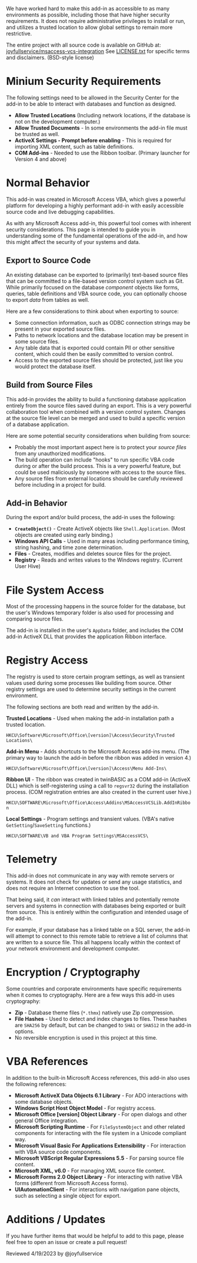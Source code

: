 We have worked hard to make this add-in as accessible to as many environments as possible, including those that have higher security requirements. It does not require administrative privileges to install or run, and utilizes a trusted location to allow global settings to remain more restrictive.

The entire project with all source code is available on GitHub at: [joyfullservice/msaccess-vcs-integration](https://github.com/joyfullservice/msaccess-vcs-integration) See [LICENSE.txt](https://github.com/joyfullservice/msaccess-vcs-integration/blob/master/LICENSE.txt) for specific terms and disclaimers. (BSD-style license)


# Minium Security Requirements
The following settings need to be allowed in the Security Center for the add-in to be able to interact with databases and function as designed.
- **Allow Trusted Locations** (Including network locations, if the database is not on the development computer.)
- **Allow Trusted Documents** - In some environments the add-in file must be trusted as well.
- **ActiveX Settings - Prompt before enabling** - This is required for importing XML content, such as table definitions.
- **COM Add-ins** - Needed to use the Ribbon toolbar. (Primary launcher for Version 4 and above)

# Normal Behavior
This add-in was created in Microsoft Access VBA, which gives a powerful platform for developing a highly performant add-in with easily accessible source code and live debugging capabilities.

As with any Microsoft Access add-in, this powerful tool comes with inherent security considerations. This page is intended to guide you in understanding some of the fundamental operations of the add-in, and how this might affect the security of your systems and data.

## Export to Source Code
An existing database can be exported to (primarily) text-based source files that can be committed to a file-based version control system such as Git. While primarily focused on the database *component* objects like forms, queries, table definitions and VBA source code, you can optionally choose to export *data* from tables as well.

Here are a few considerations to think about when exporting to source:
- Some connection information, such as ODBC connection strings may be present in your exported source files.
- Paths to network locations and the database location may be present in some source files.
- Any table data that is exported could contain PII or other sensitive content, which could then be easily committed to version control.
- Access to the exported source files should be protected, just like you would protect the database itself.

## Build from Source Files
This add-in provides the ability to build a functioning database application entirely from the source files saved during an export. This is a very powerful collaboration tool when combined with a version control system. Changes at the source file level can be merged and used to build a specific version of a database application.

Here are some potential security considerations when building from source:

- Probably the most important aspect here is to protect your *source files* from any unauthorized modifications.
- The build operation can include "hooks" to run specific VBA code during or after the build process. This is a very powerful feature, but could be used maliciously by someone with access to the source files.
- Any source files from external locations should be carefully reviewed before including in a project for build.

## Add-in Behavior
During the export and/or build process, the add-in uses the following:
- **`CreateObject()`** - Create ActiveX objects like `Shell.Application`. (Most objects are created using early binding.)
- **Windows API Calls** - Used in many areas including performance timing, string hashing, and time zone determination.
- **Files** - Creates, modifies and deletes source files for the project.
- **Registry** - Reads and writes values to the Windows registry. (Current User Hive)

# File System Access
Most of the processing happens in the source folder for the database, but the user's Windows temporary folder is also used for processing and comparing source files.

The add-in is installed in the user's `AppData` folder, and includes the COM add-in ActiveX DLL that provides the application Ribbon interface.

# Registry Access
The registry is used to store certain program settings, as well as transient values used during some processes like building from source. Other registry settings are used to determine security settings in the current environment.

The following sections are both read and written by the add-in.

**Trusted Locations** - Used when making the add-in installation path a trusted location.

`HKCU\Software\Microsoft\Office\[version]\Access\Security\Trusted Locations\`

**Add-in Menu** - Adds shortcuts to the Microsoft Access add-ins menu. (The primary way to launch the add-in before the ribbon was added in version 4.)

`HKCU\Software\Microsoft\Office\[version]\Access\Menu Add-Ins\`

**Ribbon UI** - The ribbon was created in twinBASIC as a COM add-in (ActiveX DLL) which is self-registering using a call to `regsvr32` during the installation process. (COM registration entries are also created in the current user hive.)

`HKCU\SOFTWARE\Microsoft\Office\Access\Addins\MSAccessVCSLib.AddInRibbon`

**Local Settings** - Program settings and transient values. (VBA's native `GetSetting`/`SaveSetting` functions.)

`HKCU\SOFTWARE\VB and VBA Program Settings\MSAccessVCS\`

# Telemetry
This add-in does not communicate in any way with remote servers or systems. It does not check for updates or send any usage statistics, and does not require an Internet connection to use the tool.

That being said, it *can* interact with linked tables and potentially remote servers and systems in connection with databases being exported or built from source. This is entirely within the configuration and intended usage of the add-in.

For example, if your database has a linked table on a SQL server, the add-in will attempt to connect to this remote table to retrieve a list of columns that are written to a source file. This all happens locally within the context of your network environment and development computer.

# Encryption / Cryptography
Some countries and corporate environments have specific requirements when it comes to cryptography. Here are a few ways this add-in uses cryptography:
- **Zip** - Database theme files (`*.thmx`) natively use Zip compression.
- **File Hashes** - Used to detect and index changes to files. These hashes are `SHA256` by default, but can be changed to `SHA1` or `SHA512` in the add-in options.
- No reversible encryption is used in this project at this time.

# VBA References
In addition to the built-in Microsoft Access references, this add-in also uses the following references:
- **Microsoft ActiveX Data Objects 6.1 Library** - For ADO interactions with some database objects.
- **Windows Script Host Object Model** - For registry access.
- **Microsoft Office [version] Object Library** - For open dialogs and other general Office integration.
- **Microsoft Scripting Runtime** - For `FileSystemObject` and other related components for interacting with the file system in a Unicode compliant way.
- **Microsoft Visual Basic For Applications Extensibility** - For interaction with VBA source code components.
- **Microsoft VBScript Regular Expressions 5.5** - For parsing source file content.
- **Microsoft XML, v6.0** - For managing XML source file content.
- **Microsoft Forms 2.0 Object Library** - For interacting with native VBA forms (different from Microsoft Access forms).
- **UIAutomationClient** - For interactions with navigation pane objects, such as selecting a single object for export.

# Additions / Updates
If you have further items that would be helpful to add to this page, please feel free to open an issue or create a pull request!

Reviewed 4/19/2023 by @joyfullservice
